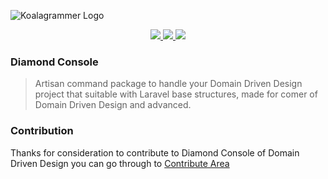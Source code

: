 ![Koalagrammer Logo](https://camo.githubusercontent.com/cc271582ba553880fcdfe628ce5a24f4b410c82032469cffb30eaf03afa2944b/68747470733a2f2f692e6962622e636f2f437670575758762f4c6f676f2d4b6f616c616772616d6d65722d62616e6e65722e706e67)

<div style="text-align: center;">
    <a href="https://github.com/KoalaFacade/diamond-console/actions/workflows/run-test.yml">
        <img src="https://img.shields.io/github/workflow/status/KoalaFacade/diamond-console/run-tests?label=Test&style=for-the-badge" />
    </a>
    <a href="https://laravel.com">
        <img src="https://img.shields.io/badge/Laravel-8.x-red?style=for-the-badge&logo=Laravel" />
    </a>
    <a href="https://php.net">
        <img src="https://img.shields.io/badge/PHP-8.x-7A86B8?style=for-the-badge&logo=php" />
    </a>
</div>

### Diamond Console
> Artisan command package to handle your Domain Driven Design project that suitable with Laravel base structures, made for comer of Domain Driven Design
and advanced.

### Contribution
Thanks for consideration to contribute to Diamond Console of Domain Driven Design you can go through to 
[Contribute Area](https://github.com/KoalaFacade/diamond-console/blob/main/CONTRIBUTE.md)